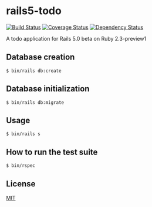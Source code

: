 # rails5-todo

[![Build Status](https://travis-ci.org/cncgl/rails5-todo.svg?branch=master)](https://travis-ci.org/cncgl/rails5-todo)
[![Coverage Status](https://coveralls.io/repos/cncgl/rails5-todo/badge.svg?branch=master&service=github)](https://coveralls.io/github/cncgl/rails5-todo?branch=master)
[![Dependency Status](https://gemnasium.com/cncgl/rails5-todo.svg)](https://gemnasium.com/cncgl/rails5-todo)

A todo application for Rails 5.0 beta on Ruby 2.3-preview1

## Database creation

```
$ bin/rails db:create
```

## Database initialization

```
$ bin/rails db:migrate
```

## Usage

```
$ bin/rails s
```

## How to run the test suite

```
$ bin/rspec
```

## License

[MIT](LICENSE)
